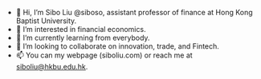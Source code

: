 - 👋 Hi, I’m Sibo Liu @siboso, assistant professor of finance at Hong Kong Baptist University.
- 👀 I’m interested in financial economics.
- 🌱 I’m currently learning from everybody.
- 💞️ I’m looking to collaborate on innovation, trade, and Fintech.
- 📫 You can my webpage (siboliu.com) or reach me at siboliu@hkbu.edu.hk.
